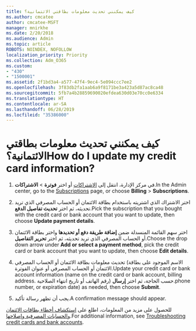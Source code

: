 ```yaml
---
title: كيف يمكنني تحديث معلومات بطاقتي الائتمانية؟
ms.author: cmcatee
author: cmcatee-MSFT
manager: mnirkhe
ms.date: 2/20/2018
ms.audience: Admin
ms.topic: article
ROBOTS: NOINDEX, NOFOLLOW
localization_priority: Priority
ms.collection: Adm_O365
ms.custom:
- "430"
- "1500001"
ms.assetid: 2f1bd3a4-a577-47f4-9ec4-5e094ccc7ee2
ms.openlocfilehash: 3f83db2fa1aab6a9f8171be3a423a5d87ac8ca48
ms.sourcegitcommit: 5fb7a4b28859690020efdea630d03e70cc0e6334
ms.translationtype: HT
ms.contentlocale: ar-SA
ms.lasthandoff: 06/28/2019
ms.locfileid: "35386000"
---
```

# <a name="how-do-i-update-my-credit-card-information"></a><span data-ttu-id="e6814-102">كيف يمكنني تحديث معلومات بطاقتي الائتمانية؟</span><span class="sxs-lookup"><span data-stu-id="e6814-102">How do I update my credit card information?</span></span>

1. <span data-ttu-id="e6814-103">في مركز الإدارة، انتقل إلى [الاشتراكات](https://go.microsoft.com/fwlink/p/?linkid=842054) أو اختر **فوترة** \> **الاشتراكات**.</span><span class="sxs-lookup"><span data-stu-id="e6814-103">In the Admin center, go to the [Subscriptions](https://go.microsoft.com/fwlink/p/?linkid=842054) page, or choose **Billing** \> **Subscriptions**.</span></span>

2. <span data-ttu-id="e6814-104">اختر الاشتراك الذي اشتريته باستخدام بطاقة الائتمان أو الحساب المصرفي الذي تريد تحديثه، ثم اختر **تحديث تفاصيل الدفع**.</span><span class="sxs-lookup"><span data-stu-id="e6814-104">Pick the subscription that you bought with the credit card or bank account that you want to update, then choose **Update payment details**.</span></span>

3. <span data-ttu-id="e6814-105">اختر سهم القائمة المنسدلة ضمن **إضافة طريقة دفع أو تحديدها** واختر بطاقة الائتمان أو الحساب المصرفي الذي تريد تحديثه، ثم اختر **تحرير التفاصيل**.</span><span class="sxs-lookup"><span data-stu-id="e6814-105">Choose the drop down arrow under **Add or select a payment method**, pick the credit card or bank account that you want to update, then choose **Edit details**.</span></span>

4. <span data-ttu-id="e6814-106">تحديث معلومات بطاقة الائتمان أو الحساب المصرفي (الاسم الموجود على بطاقة الائتمان أو الحساب المصرفي أو عنوان الفوترة.</span><span class="sxs-lookup"><span data-stu-id="e6814-106">Update your credit card or bank account information (name on the credit card or bank account, billing address.</span></span> <span data-ttu-id="e6814-107">رقم الهاتف أو تاريخ انتهاء الصلاحية) حسب الحاجة، ثم اختر **إرسال**.</span><span class="sxs-lookup"><span data-stu-id="e6814-107">phone number, or expiration date) as needed, then choose **Submit**.</span></span>

5. <span data-ttu-id="e6814-108">يجب أن تظهر رسالة تأكيد.</span><span class="sxs-lookup"><span data-stu-id="e6814-108">A confirmation message should appear.</span></span>

<span data-ttu-id="e6814-109">للحصول على مزيد من المعلومات، اطلع على [استكشاف أخطاء بطاقات الائتمان والحسابات المصرفية وإصلاحها](https://support.office.com/article/30ba9c83-50d8-4020-90ed-830a5b8c8724).</span><span class="sxs-lookup"><span data-stu-id="e6814-109">For additional information, see [Troubleshooting credit cards and bank accounts](https://support.office.com/article/30ba9c83-50d8-4020-90ed-830a5b8c8724).</span></span>
  